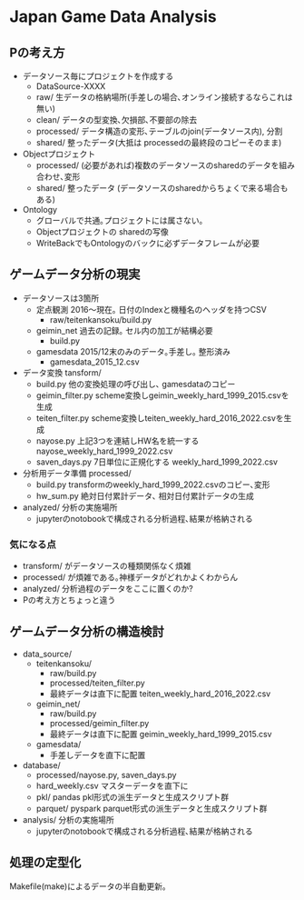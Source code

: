 # Japan Game Data Analysis

## Pの考え方

- データソース毎にプロジェクトを作成する
  - DataSource-XXXX
  - raw/ 生データの格納場所(手差しの場合､オンライン接続するならこれは無い)
  - clean/ データの型変換､欠損部､不要部の除去
  - processed/ データ構造の変形､テーブルのjoin(データソース内), 分割
  - shared/ 整ったデータ(大抵は processedの最終段のコピーそのまま)
- Objectプロジェクト
  - processed/ (必要があれば)複数のデータソースのsharedのデータを組み合わせ､変形
  - shared/ 整ったデータ (データソースのsharedからちょくで来る場合もある)
- Ontology
  - グローバルで共通｡プロジェクトには属さない｡
  - Objectプロジェクトの sharedの写像
  - WriteBackでもOntologyのバックに必ずデータフレームが必要


## ゲームデータ分析の現実

- データソースは3箇所
  - 定点観測 2016〜現在｡ 日付のIndexと機種名のヘッダを持つCSV
     - raw/teitenkansoku/build.py
  - geimin_net 過去の記録｡ セル内の加工が結構必要
     - build.py
  - gamesdata 2015/12末のみのデータ｡手差し｡ 整形済み
     - gamesdata_2015_12.csv
- データ変換 tansform/
  - build.py  他の変換処理の呼び出し､ gamesdataのコピー
  - geimin_filter.py  scheme変換しgeimin_weekly_hard_1999_2015.csvを生成
  - teiten_filter.py  scheme変換しteiten_weekly_hard_2016_2022.csvを生成
  - nayose.py  上記3つを連結しHW名を統一する nayose_weekly_hard_1999_2022.csv
  - saven_days.py 7日単位に正規化する weekly_hard_1999_2022.csv
- 分析用データ準備 processed/
  - build.py transformのweekly_hard_1999_2022.csvのコピー､変形
  - hw_sum.py 絶対日付累計データ､ 相対日付累計データの生成
- analyzed/ 分析の実施場所 
  - jupyterのnotobookで構成される分析過程､結果が格納される

### 気になる点

- transform/ がデータソースの種類関係なく煩雑
- processed/ が煩雑である｡神様データがどれかよくわからん
- analyzed/ 分析過程のデータをここに置くのか? 
- Pの考え方とちょっと違う


## ゲームデータ分析の構造検討

- data_source/
  - teitenkansoku/
    - raw/build.py
    - processed/teiten_filter.py
    - 最終データは直下に配置 teiten_weekly_hard_2016_2022.csv
  - geimin_net/
    - raw/build.py
    - processed/geimin_filter.py
    - 最終データは直下に配置 geimin_weekly_hard_1999_2015.csv
  - gamesdata/
    - 手差しデータを直下に配置
- database/
  - processed/nayose.py, saven_days.py
  - hard_weekly.csv  マスターデータを直下に
  - pkl/   pandas pkl形式の派生データと生成スクリプト群
  - parquet/ pyspark parquet形式の派生データと生成スクリプト群
- analysis/ 分析の実施場所    
  - jupyterのnotobookで構成される分析過程､結果が格納される

## 処理の定型化

Makefile(make)によるデータの半自動更新｡

